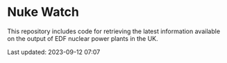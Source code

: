# Nuke Watch

This repository includes code for retrieving the latest information available on the output of EDF nuclear power plants in the UK.

Last updated: 2023-09-12 07:07